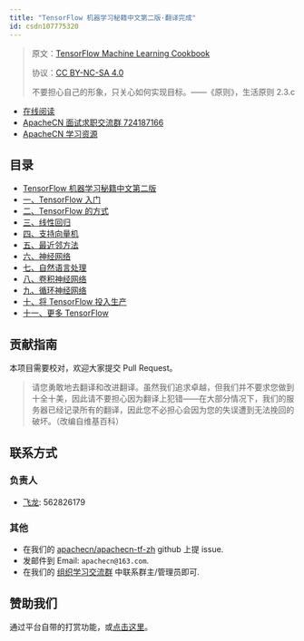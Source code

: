 ```yaml
---
title: "TensorFlow 机器学习秘籍中文第二版·翻译完成"
id: csdn107775320
---
```


> 原文：[TensorFlow Machine Learning Cookbook](https://b-ok.global/book/3600731/bb0f38)
> 
> 协议：[CC BY-NC-SA 4.0](http://creativecommons.org/licenses/by-nc-sa/4.0/)
> 
> 不要担心自己的形象，只关心如何实现目标。——《原则》，生活原则 2.3.c

*   [在线阅读](https://dl.apachecn.org/)
*   [ApacheCN 面试求职交流群 724187166](https://jq.qq.com/?_wv=1027&k=54ujcL3)
*   [ApacheCN 学习资源](http://www.apachecn.org/)

## 目录

*   [TensorFlow 机器学习秘籍中文第二版](https://github.com/apachecn/apachecn-dl-zh/blob/master/docs/tf-ml-cookbook-2e-zh/README.md)
*   [一、TensorFlow 入门](https://github.com/apachecn/apachecn-dl-zh/blob/master/docs/tf-ml-cookbook-2e-zh/ch01.md)
*   [二、TensorFlow 的方式](https://github.com/apachecn/apachecn-dl-zh/blob/master/docs/tf-ml-cookbook-2e-zh/ch02.md)
*   [三、线性回归](https://github.com/apachecn/apachecn-dl-zh/blob/master/docs/tf-ml-cookbook-2e-zh/ch03.md)
*   [四、支持向量机](https://github.com/apachecn/apachecn-dl-zh/blob/master/docs/tf-ml-cookbook-2e-zh/ch04.md)
*   [五、最近邻方法](https://github.com/apachecn/apachecn-dl-zh/blob/master/docs/tf-ml-cookbook-2e-zh/ch05.md)
*   [六、神经网络](https://github.com/apachecn/apachecn-dl-zh/blob/master/docs/tf-ml-cookbook-2e-zh/ch06.md)
*   [七、自然语言处理](https://github.com/apachecn/apachecn-dl-zh/blob/master/docs/tf-ml-cookbook-2e-zh/ch07.md)
*   [八、卷积神经网络](https://github.com/apachecn/apachecn-dl-zh/blob/master/docs/tf-ml-cookbook-2e-zh/ch08.md)
*   [九、循环神经网络](https://github.com/apachecn/apachecn-dl-zh/blob/master/docs/tf-ml-cookbook-2e-zh/ch09.md)
*   [十、将 TensorFlow 投入生产](https://github.com/apachecn/apachecn-dl-zh/blob/master/docs/tf-ml-cookbook-2e-zh/ch10.md)
*   [十一、更多 TensorFlow](https://github.com/apachecn/apachecn-dl-zh/blob/master/docs/tf-ml-cookbook-2e-zh/ch11.md)

## 贡献指南

本项目需要校对，欢迎大家提交 Pull Request。

> 请您勇敢地去翻译和改进翻译。虽然我们追求卓越，但我们并不要求您做到十全十美，因此请不要担心因为翻译上犯错——在大部分情况下，我们的服务器已经记录所有的翻译，因此您不必担心会因为您的失误遭到无法挽回的破坏。（改编自维基百科）

## 联系方式

### 负责人

*   [飞龙](https://github.com/wizardforcel): 562826179

### 其他

*   在我们的 [apachecn/apachecn-tf-zh](https://github.com/apachecn/apachecn-tf-zh) github 上提 issue.
*   发邮件到 Email: `apachecn@163.com`.
*   在我们的 [组织学习交流群](http://www.apachecn.org/organization/348.html) 中联系群主/管理员即可.

## 赞助我们

通过平台自带的打赏功能，或[点击这里](https://imgconvert.csdnimg.cn/aHR0cDovL2hvbWUuYXBhY2hlY24ub3JnL2ltZy9hYm91dC9kb25hdGUuanBn?x-oss-process=image/format,png)。